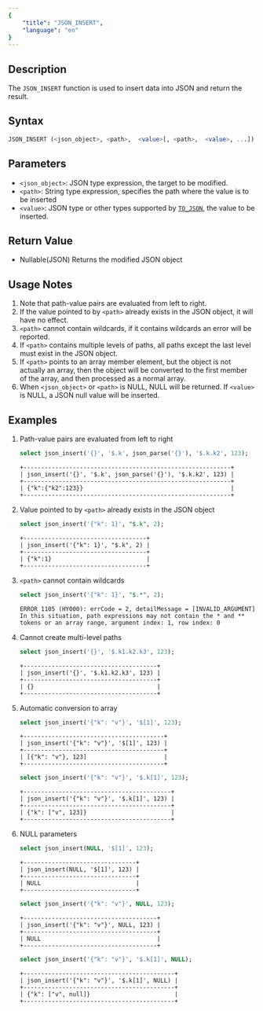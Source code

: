 ```yaml
---
{
    "title": "JSON_INSERT",
    "language": "en"
}
---
```


## Description
The `JSON_INSERT` function is used to insert data into JSON and return the result.

## Syntax
```sql
JSON_INSERT (<json_object>, <path>,  <value>[, <path>,  <value>, ...])
```

## Parameters
- `<json_object>`: JSON type expression, the target to be modified.
- `<path>`: String type expression, specifies the path where the value is to be inserted
- `<value>`: JSON type or other types supported by [`TO_JSON`](./to-json.md), the value to be inserted.

## Return Value
- Nullable(JSON) Returns the modified JSON object

## Usage Notes
1. Note that path-value pairs are evaluated from left to right.
2. If the value pointed to by `<path>` already exists in the JSON object, it will have no effect.
3. `<path>` cannot contain wildcards, if it contains wildcards an error will be reported.
4. If `<path>` contains multiple levels of paths, all paths except the last level must exist in the JSON object.
5. If `<path>` points to an array member element, but the object is not actually an array, then the object will be converted to the first member of the array, and then processed as a normal array.
6. When `<json_object>` or `<path>` is NULL, NULL will be returned. If `<value>` is NULL, a JSON null value will be inserted.

## Examples
1. Path-value pairs are evaluated from left to right
    ```sql
    select json_insert('{}', '$.k', json_parse('{}'), '$.k.k2', 123);
    ```
    ```text
    +-----------------------------------------------------------+
    | json_insert('{}', '$.k', json_parse('{}'), '$.k.k2', 123) |
    +-----------------------------------------------------------+
    | {"k":{"k2":123}}                                          |
    +-----------------------------------------------------------+
    ```
2. Value pointed to by `<path>` already exists in the JSON object
    ```sql
    select json_insert('{"k": 1}', "$.k", 2);
    ```
    ```text
    +-----------------------------------+
    | json_insert('{"k": 1}', "$.k", 2) |
    +-----------------------------------+
    | {"k":1}                           |
    +-----------------------------------+
    ```
3. `<path>` cannot contain wildcards
    ```sql
    select json_insert('{"k": 1}', "$.*", 2);
    ```
    ```text
    ERROR 1105 (HY000): errCode = 2, detailMessage = [INVALID_ARGUMENT] In this situation, path expressions may not contain the * and ** tokens or an array range, argument index: 1, row index: 0
    ```
4. Cannot create multi-level paths
    ```sql
    select json_insert('{}', '$.k1.k2.k3', 123);
    ```
    ```text
    +--------------------------------------+
    | json_insert('{}', '$.k1.k2.k3', 123) |
    +--------------------------------------+
    | {}                                   |
    +--------------------------------------+
    ```
5. Automatic conversion to array
    ```sql
    select json_insert('{"k": "v"}', '$[1]', 123);
    ```
    ```text
    +----------------------------------------+
    | json_insert('{"k": "v"}', '$[1]', 123) |
    +----------------------------------------+
    | [{"k": "v"}, 123]                      |
    +----------------------------------------+
    ```
    ```sql
    select json_insert('{"k": "v"}', '$.k[1]', 123);
    ```
    ```text
    +------------------------------------------+
    | json_insert('{"k": "v"}', '$.k[1]', 123) |
    +------------------------------------------+
    | {"k": ["v", 123]}                        |
    +------------------------------------------+
    ```
6. NULL parameters
    ```sql
    select json_insert(NULL, '$[1]', 123);
    ```
    ```text
    +--------------------------------+
    | json_insert(NULL, '$[1]', 123) |
    +--------------------------------+
    | NULL                           |
    +--------------------------------+
    ```
    ```sql
    select json_insert('{"k": "v"}', NULL, 123);
    ```
    ```text
    +--------------------------------------+
    | json_insert('{"k": "v"}', NULL, 123) |
    +--------------------------------------+
    | NULL                                 |
    +--------------------------------------+
    ```
    ```sql
    select json_insert('{"k": "v"}', '$.k[1]', NULL);
    ```
    ```text
    +-------------------------------------------+
    | json_insert('{"k": "v"}', '$.k[1]', NULL) |
    +-------------------------------------------+
    | {"k": ["v", null]}                        |
    +-------------------------------------------+
    ```